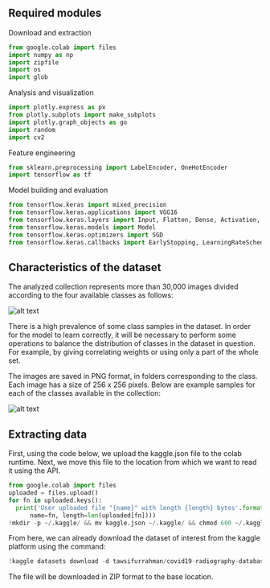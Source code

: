 
## Required modules

Download and extraction
```python
from google.colab import files
import numpy as np
import zipfile
import os
import glob
```

Analysis and visualization
```python
import plotly.express as px
from plotly.subplots import make_subplots
import plotly.graph_objects as go
import random
import cv2
```

Feature engineering
```python
from sklearn.preprocessing import LabelEncoder, OneHotEncoder
import tensorflow as tf
```

Model building and evaluation
```python
from tensorflow.keras import mixed_precision
from tensorflow.keras.applications import VGG16
from tensorflow.keras.layers import Input, Flatten, Dense, Activation, BatchNormalization, Dropout
from tensorflow.keras.models import Model
from tensorflow.keras.optimizers import SGD
from tensorflow.keras.callbacks import EarlyStopping, LearningRateScheduler, ModelCheckpoint
```

## Characteristics of the dataset

The analyzed collection represents more than 30,000 images divided according to the four available classes as follows:

![alt text](https://github.com/WojciechKubak/CNN_VGG16_XRAY/blob/main/Images/class_distribution.png?raw=true)

There is a high prevalence of some class samples in the dataset. In order for the model to learn correctly, it will be necessary to perform some operations to balance the distribution of classes in the dataset in question. For example, by giving correlating weights or using only a part of the whole set. 

The images are saved in PNG format, in folders corresponding to the class. Each image has a size of 256 x 256 pixels. Below are example samples for each of the classes available in the collection:

![alt text](https://github.com/WojciechKubak/CNN_VGG16_XRAY/blob/main/Images/random_samples.png?raw=true)


## Extracting data

First, using the code below, we upload the kaggle.json file to the colab runtime. Next, we move this file to the location from which we want to read it using the API.

```python
from google.colab import files
uploaded = files.upload()
for fn in uploaded.keys():
  print('User uploaded file "{name}" with length {length} bytes'.format(
      name=fn, length=len(uploaded[fn])))
!mkdir -p ~/.kaggle/ && mv kaggle.json ~/.kaggle/ && chmod 600 ~/.kaggle/kaggle.json
```

From here, we can already download the dataset of interest from the kaggle platform using the command:

```python
!kaggle datasets download -d tawsifurrahman/covid19-radiography-database
```

The file will be downloaded in ZIP format to the base location.

